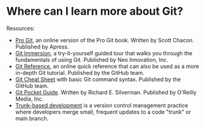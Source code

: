 # Where can I learn more about Git?

Resources:
* [Pro Git](http://git-scm.com/book), an online version of the Pro Git book. Written by Scott Chacon. Published by Apress.
* [Git Immersion](http://gitimmersion.com/), a try-it-yourself guided tour that walks you through the fundamentals of using Git. Published by Neo Innovation, Inc.
* [Git Reference](http://gitref.org/index.html), an online quick reference that can also be used as a more in-depth Git tutorial. Published by the GitHub team.
* [Git Cheat Sheet](https://github.com/github/training-kit/blob/master/downloads/github-git-cheat-sheet.md) with basic Git command syntax. Published by the GitHub team.
* [Git Pocket Guide](http://www.amazon.com/Git-Pocket-Guide-Richard-Silverman/dp/1449325866). Written by Richard E. Silverman. Published by O'Reilly Media, Inc.
* [Trunk-based development](https://www.atlassian.com/continuous-delivery/continuous-integration/trunk-based-development) is a version control management practice where developers merge small, frequent updates to a code "trunk" or main branch.